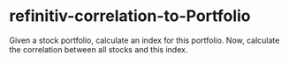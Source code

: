 # refinitiv-correlation-to-Portfolio
Given a stock portfolio, calculate an index for this portfolio. Now, calculate the correlation between all stocks and this index.
